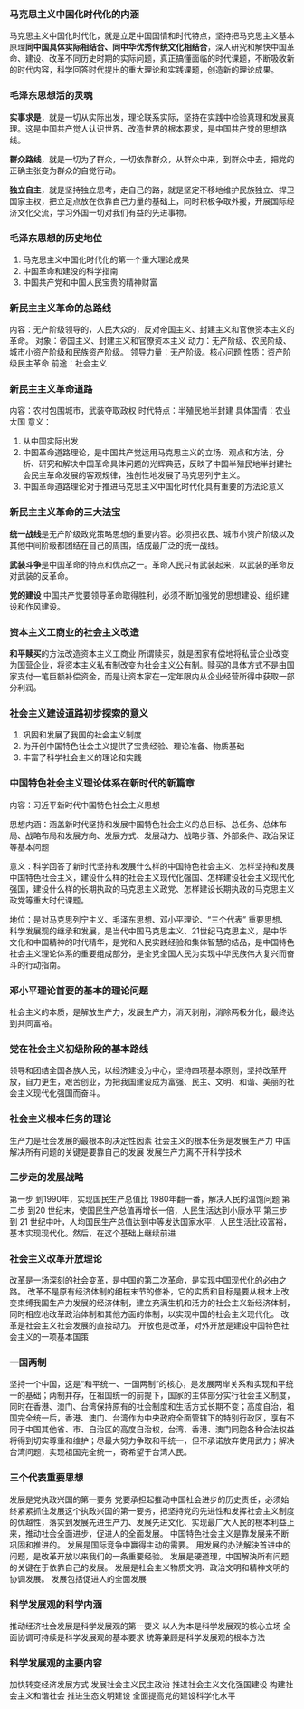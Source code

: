 ### 马克思主义中国化时代化的内涵

马克思主义中国化时代化，就是立足中国国情和时代特点，坚持把马克思主义基本原理**同中国具体实际相结合、同中华优秀传统文化相结合**，深人研究和解快中国革命、建设、改革不同历史时期的实际问题，真正搞懂面临的时代课题，不断吸收新的时代内容，科学回答时代提出的重大理论和实践课题，创造新的理论成果。

### 毛泽东思想活的灵魂

**实事求是**，就是一切从实际出发，理论联系实际，坚持在实践中检验真理和发展真理。这是中国共产觉人认识世界、改造世界的根本要求，是中国共产觉的思想路线。

**群众路线**，就是一切为了群众，一切依靠群众，从群众中来，到群众中去，把党的正确主张变为群众的自觉行动。

**独立自主**，就是坚持独立思考，走自己的路，就是坚定不移地维护民族独立、捍卫国家主权，把立足点放在依靠自己力量的基础上，同时积极争取外援，开展国际经济文化交流，学习外国一切对我们有益的先进事物。

### 毛泽东思想的历史地位

1. 马克思主义中国化时代化的第一个重大理论成果
2. 中国革命和建没的科学指南
3. 中国共产党和中国人民宝贵的精神财富

### 新民主主义革命的总路线

内容：无产阶级领导的，人民大众的，反对帝国主义、封建主义和官僚资本主义的革命。
对象：帝国主义、封建主义和官僚资本主义
动力：无产阶级、农民阶级、城市小资产阶级和民族资产阶级。
领导力量：无产阶级。核心问题
性质：资产阶级民主革命
前途：社会主义

### 新民主主义革命道路

内容：农村包围城市，武装夺取政权
时代特点：半殖民地半封建
具体国情：农业大国
意义：

1. 从中国实际出发
2. 中国革命道路理论，是中国共产觉运用马克思主义的立场、观点和方法，分析、研究和解决中国革命具体问题的光辉典范，反映了中国半殖民地半封建社会民主革命发展的客观规律，独创性地发展了马克思列宁主义。
3. 中国革命道路理论对于推进马克思主义中国化时代化具有重要的方法论意义

### 新民主主义革命的三大法宝

**统一战线**是无产阶级政党策略思想的重要内容。必须把农民、城市小资产阶级以及其他中间阶级都团结在自己的周围，结成最广泛的统一战线。

**武装斗争**是中国革命的特点和优点之一。革命人民只有武装起来，以武装的革命反对武装的反革命。

**党的建设** 中国共产觉要领导革命取得胜利，必须不断加强党的思想建设、组织建设和作风建设。

### 资本主义工商业的社会主义改造

**和平赎买**的方法改造资本主义工商业
所谓赎买，就是困家有偿地将私营企业改变为国营企业，将资本主义私有制改变为社会主义公有制。赎买的具体方式不是由国家支付一笔巨额补偿资金，而是让资本家在一定年限内从企业经营所得中获取一部分利润。

### 社会主义建设道路初步探索的意义

1. 巩固和发展了我国的社会主义制度
2. 为开创中国特色社会主义提供了宝贵经验、理论准备、物质基础
3. 丰富了科学社会主义的理论和实践

### 中国特色社会主义理论体系在新时代的新篇章

内容：习近平新时代中国特色社会主义思想

思想内涵：涵盖新时代坚持和发展中国特色社会主义的总目标、总任务、总体布局、战略布局和发展方向、发展方式、发展动力、战略步骤、外部条件、政治保证等基本问题

意义：科学回答了新时代坚持和发展什么样的中国特色社会主义、怎样坚持和发展中国特色社会主义，建设什么样的社会主义现代化强国、怎样建设社会主义现代化强国，建设什么样的长期执政的马克思主义政党、怎样建设长期执政的马克思主义政党等重大时代课题。

地位：是对马克思列宁主义、毛泽东思想、邓小平理论、“三个代表” 重要思想、科学发展观的继承和发展，是当代中国马克思主义、21世纪马克思主义，是中华文化和中国精神的时代精华，是党和人民实践经验和集体智慧的结品，是中国特色社会主义理论体系的重要组成部分，是全党全国人民为实现中华民族伟大复兴而奋斗的行动指南。

### 邓小平理论首要的基本的理论问题

社会主义的本质，是解放生产力，发展生产力，消灭剥削，消除两极分化，最终达到共同富裕。

### 党在社会主义初级阶段的基本路线

领导和团结全国各族人民，以经济建设为中心，坚持四项基本原则，坚持改革开放，自力更生，艰苦创业，为把我国建设成为富强、民主、文明、和谐、美丽的社会主义现代化强国而奋斗。

### 社会主义根本任务的理论

生产力是社会发展的最根本的决定性因素
社会主义的根本任务是发展生产力
中国解决所有问题的关键是要靠自己的发展
发展生产力离不开科学技术

### 三步走的发展战略

第一步 到1990年，实现国民生产总值比 1980年翻一番，解决人民的温饱问题
第二步 到20 世纪末，使国民生产总值再增长一倍，人民生活达到小康水平
第三步 到 21 世纪中叶，人均国民生产总值达到中等发达国家水平，人民生活比较富裕，基本实现现代化。然后，在这个基础上继续前进

### 社会主义改革开放理论

改革是一场深刻的社会变革，是中国的第二次革命，是实现中国现代化的必由之路。
改革不是原有经济体制的细枝末节的修补，它的实质和目标是要从根木上改变束缚我国生产力发展的经济体制，建立充满生机和活力的社会主义新经济体制，同时相应地改革政治体制和其他方面的体制，以实现中国的社会主义现代化。
改革是社会主义社会发展的直接动力。
开放也是改革，对外开放是建设中国特色社会主义的一项基本国策

### 一国两制

坚持一个中国，这是“和平统一、一国两制”的核心，是发展两岸关系和实现和平统一的基础；两制并存，在祖国统一的前提下，国家的主体部分实行社会主义制度，同时在香港、澳门、台湾保持原有的社会制度和生活方式长期不变；高度自治，祖国完全统一后，香港、澳门、台湾作为中央政府全面管辖下的特别行政区，享有不同于中国其他省、市、自治区的高度自治权，台湾、香港、澳门同胞各种合法权益将得到切实尊重和维护；尽最大努力争取和平统一，但不承诺放弃使用武力；解决台湾问题，实现祖国完全统一，寄希望于台湾人民。

### 三个代表重要思想

发展是党执政兴国的第一要务
党要承担起推动中国社会进步的历史责任，必须始终紧紧抓住发展这个执政兴国的第一要务，把坚持党的先进性和发挥社会主义制度的优越性，落实到发展先进生产力、发展先进文化、实现最广大人民的根本利益上来，推动社会全面进步，促进人的全面发展。
中国特色社会主义是靠发展来不断巩固和推进的。
发展是国际竞争中赢得主动的需要。
用发展的办法解決首进中的问题，是改革开放以来我们的一条重要经验。
发展是硬道理，中国解決所有问题的关键在于依靠自己的发展。
发展是社会主义物质文明、政治文明和精神文明的协调发展。
发展包括促进人的全面发展

### 科学发展观的科学内涵

推动经济社会发展是科学发展观的第一要义
以人为本是科学发展观的核心立场
全面协调可持续是科学发展观的基本要求
统筹兼顾是科学发展观的根本方法

### 科学发展观的主要内容

加快转变经济发展方式
发展社会主义民主政治
推进社会主义文化强国建设
构建社会主义和谐社会
推进生态文明建设
全面提高党的建设科学化水平